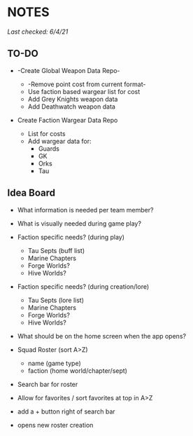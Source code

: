 # **NOTES**
*Last checked: 6/4/21*

## TO-DO

- -Create Global Weapon Data Repo-
  - -Remove point cost from current format-
  - Use faction based wargear list for cost
  - Add Grey Knights weapon data
  - Add Deathwatch weapon data

- Create Faction Wargear Data Repo
  - List for costs
  - Add wargear data for:
    - Guards
    - GK
    - Orks
    - Tau

## Idea Board

- What information is needed per team member?

- What is visually needed during game play?

- Faction specific needs? (during play)
  - Tau Septs (buff list)
  - Marine Chapters
  - Forge Worlds?
  - Hive Worlds?

- Faction specific needs? (during creation/lore)
  - Tau Septs (lore list)
  - Marine Chapters
  - Forge Worlds?
  - Hive Worlds?

- What should be on the home screen when the app opens?

- Squad Roster (sort A>Z)
  - name (game type)
  - faction (home world/chapter/sept)

- Search bar for roster

- Allow for favorites / sort favorites at top in A>Z

- add a + button right of search bar

- opens new roster creation
